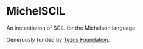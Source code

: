 # MichelSCIL

An instantiation of SCIL for the Michelson language.

Generously funded by [Tezos Foundation](https://tezos.foundation/).
